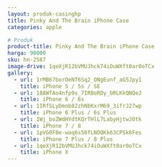 ```yaml
---
layout: produk-casinghp
title: Pinky And The Brain iPhone Case
categories: apple

# Produk
product-title: Pinky And The Brain iPhone Case
harga: 90000
sku: hn-2587
image-drive: 1qeXjR12bVMUJhck74iOuWXft0ar0oTCx
gallery:
  - url: 1rMB67borOeNT6Sq2_ONgEunf_aG5Jpy1
    title: iPhone 5 / 5s / SE
  - url: 18AWfAo4nfp9s_7IRBoRDy_bRLKkQNQeJ
    title: iPhone 6 / 6s
  - url: 1IRfSLyDmnb82zhNbKxrM69_3ifrJ27wp
    title: iPhone 6 Plus / 6s Plus
  - url: 1Wj_boZWdHYdtKQrTHlL7LabyHjtwJOtk
    title: iPhone 7 / 8
  - url: 1pVG0FBe-waq6s50fLNOQKk63CPSk6Fes
    title: iPhone 7 Plus / 8 Plus
  - url: 1qeXjR12bVMUJhck74iOuWXft0ar0oTCx
    title: iPhone X
---
```

